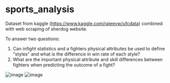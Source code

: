 # sports_analysis

Dataset from kaggle (https://www.kaggle.com/rajeevw/ufcdata) combined with web scraping of sherdog website.

To answer two questions:

1. Can infight statistics and a fighters physical attributes be used to define "styles" 
    and what is the difference in win rate of each style?
2. What are the important physical attribute and skill differences between fighters when 
    predicting the outcome of a fight? 


![image](https://user-images.githubusercontent.com/52289894/74459696-ae4a2b00-4e83-11ea-98d0-8f168b1ea043.png)
![image](https://user-images.githubusercontent.com/52289894/74459724-b73afc80-4e83-11ea-9f53-0537f33029b5.png)
